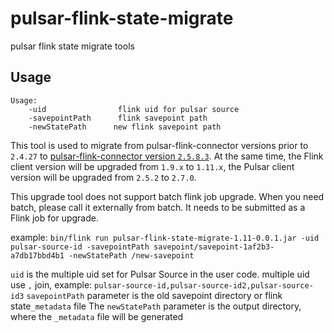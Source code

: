 # pulsar-flink-state-migrate
pulsar flink state migrate tools

## Usage

```
Usage:
	-uid                flink uid for pulsar source
	-savepointPath      flink savepoint path
	-newStatePath      new flink savepoint path
```


This tool is used to migrate from pulsar-flink-connector versions prior to `2.4.27` to [pulsar-flink-connector version `2.5.8.3`](https://repo1.maven.org/maven2/io/streamnative/connectors/).
At the same time, the Flink client version will be upgraded from `1.9.x` to `1.11.x`, the Pulsar client version will be upgraded from `2.5.2` to `2.7.0`.

This upgrade tool does not support batch flink job upgrade. When you need batch, please call it externally from batch.
It needs to be submitted as a Flink job for upgrade.

example:
`bin/flink run pulsar-flink-state-migrate-1.11-0.0.1.jar -uid pulsar-source-id -savepointPath savepoint/savepoint-1af2b3-a7db17bbd4b1 -newStatePath /new-savepoint`

`uid` is the multiple uid set for Pulsar Source in the user code. multiple uid use `,` join, example: `pulsar-source-id,pulsar-source-id2,pulsar-source-id3`
`savepointPath` parameter is the old savepoint directory or flink state`_metadata` file
The `newStatePath` parameter is the output directory, where the `_metadata` file will be generated
